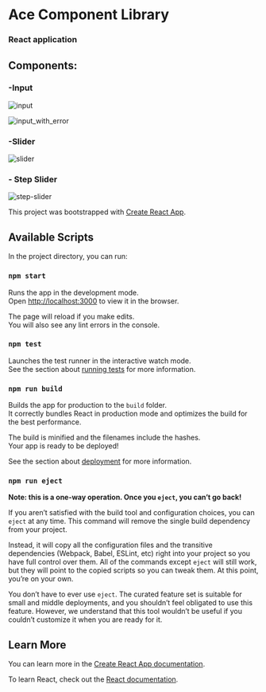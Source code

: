 # Ace Component Library

### React application

## Components:

### -Input

![input](https://user-images.githubusercontent.com/11331836/65875984-a8e2bd00-e388-11e9-9758-8c90b1d062a7.gif)

![input_with_error](https://user-images.githubusercontent.com/11331836/65876007-b5671580-e388-11e9-9702-0472d74482b1.JPG)

### -Slider

![slider](https://user-images.githubusercontent.com/11331836/65688752-edf6ae80-e06b-11e9-87f4-c37498f67a64.gif)

### - Step Slider

![step-slider](https://user-images.githubusercontent.com/11331836/65676305-f214d300-e04f-11e9-962d-43da4edabd86.gif)

This project was bootstrapped with [Create React App](https://github.com/facebook/create-react-app).

## Available Scripts

In the project directory, you can run:

### `npm start`

Runs the app in the development mode.<br>
Open [http://localhost:3000](http://localhost:3000) to view it in the browser.

The page will reload if you make edits.<br>
You will also see any lint errors in the console.

### `npm test`

Launches the test runner in the interactive watch mode.<br>
See the section about [running tests](https://facebook.github.io/create-react-app/docs/running-tests) for more information.

### `npm run build`

Builds the app for production to the `build` folder.<br>
It correctly bundles React in production mode and optimizes the build for the best performance.

The build is minified and the filenames include the hashes.<br>
Your app is ready to be deployed!

See the section about [deployment](https://facebook.github.io/create-react-app/docs/deployment) for more information.

### `npm run eject`

**Note: this is a one-way operation. Once you `eject`, you can’t go back!**

If you aren’t satisfied with the build tool and configuration choices, you can `eject` at any time. This command will remove the single build dependency from your project.

Instead, it will copy all the configuration files and the transitive dependencies (Webpack, Babel, ESLint, etc) right into your project so you have full control over them. All of the commands except `eject` will still work, but they will point to the copied scripts so you can tweak them. At this point, you’re on your own.

You don’t have to ever use `eject`. The curated feature set is suitable for small and middle deployments, and you shouldn’t feel obligated to use this feature. However, we understand that this tool wouldn’t be useful if you couldn’t customize it when you are ready for it.

## Learn More

You can learn more in the [Create React App documentation](https://facebook.github.io/create-react-app/docs/getting-started).

To learn React, check out the [React documentation](https://reactjs.org/).
